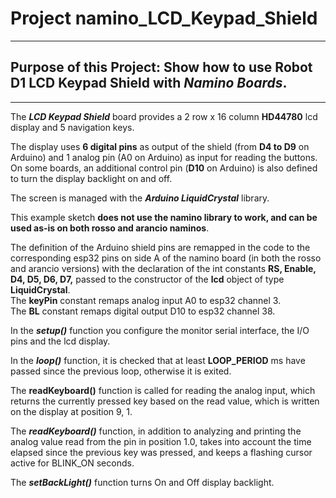 # Project **namino_LCD_Keypad_Shield**
***
## Purpose of this Project: Show how to use **Robot D1 LCD Keypad Shield** with *Namino Boards*.  
***

The ***LCD Keypad Shield*** board provides a 2 row x 16 column **HD44780** lcd display and 5 navigation keys.  

The display uses **6 digital pins** as output of the shield (from **D4 to D9** on Arduino) and 1 analog pin (A0 on Arduino) as input for reading the buttons.  
On some boards, an additional control pin (**D10** on Arduino) is also defined to turn the display backlight on and off.

The screen is managed with the ***Arduino LiquidCrystal*** library.  

This example sketch **does not use the namino library to work, and can be used as-is on both rosso and arancio naminos**.  

The definition of the Arduino shield pins are remapped in the code to the corresponding esp32 pins on side A of the namino board (in both the rosso and arancio versions) with the declaration of the int constants **RS, Enable, D4, D5, D6, D7,** passed to the constructor of the **lcd** object of type **LiquidCrystal**.  
The **keyPin** constant remaps analog input A0 to esp32 channel 3.  
The **BL** constant remaps digital output D10 to esp32 channel 38.  

In the ***setup()*** function you configure the monitor serial interface, the I/O pins and the lcd display.  

In the ***loop()*** function, it is checked that at least **LOOP_PERIOD** ms have passed since the previous loop, otherwise it is exited.  

The **readKeyboard()** function is called for reading the analog input, which returns the currently pressed key based on the read value, which is written on the display at position 9, 1.

The ***readKeyboard()*** function, in addition to analyzing and printing the analog value read from the pin in position 1.0, takes into account the time elapsed since the previous key was pressed, and keeps a flashing cursor active for BLINK_ON seconds.  

The ***setBackLight()*** function turns On and Off display backlight. 
